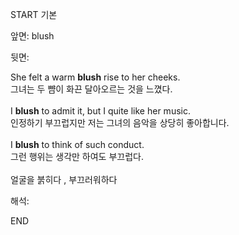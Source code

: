 START
기본

앞면:
blush


뒷면:
<div>She felt a warm <strong>blush</strong> rise to her cheeks. </div><div><div>그녀는 두 뺨이 화끈 달아오르는 것을 느꼈다.</div></div><div><br></div><div><div>I <strong>blush</strong> to admit it, but I quite like her music. </div><div><div>인정하기 부끄럽지만 저는 그녀의 음악을 상당히 좋아합니다.</div></div></div><div><br></div><div><div>I <strong>blush</strong> to think of such conduct. </div><div><div>그런 행위는 생각만 하여도 부끄럽다.</div></div></div><div><br></div><div>얼굴을 붉히다 , 부끄러워하다</div>


해석:

END